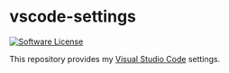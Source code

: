 # vscode-settings

[![Software License](https://img.shields.io/badge/license-MIT-green.svg)](LICENSE)

This repository provides my [Visual Studio Code](https://github.com/microsoft/vscode) settings.
